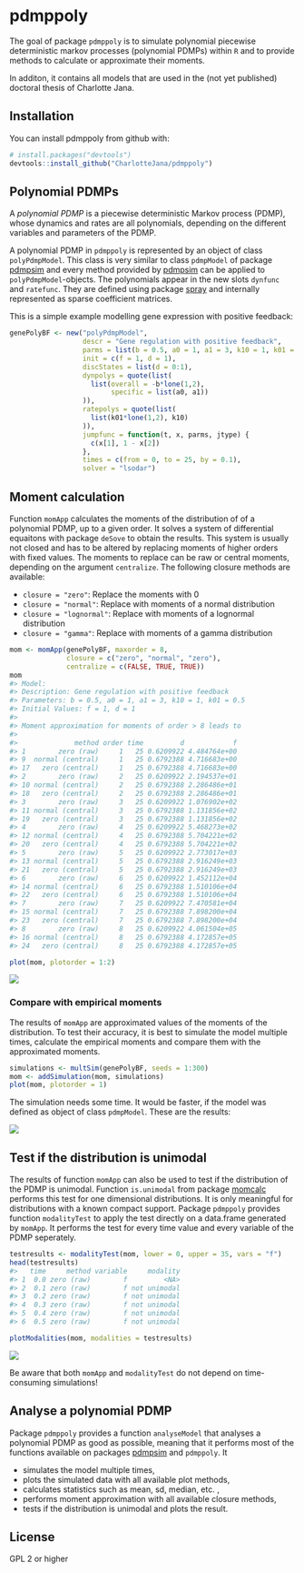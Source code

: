 
<!-- README.md is generated from README.Rmd. Please edit that file -->
pdmppoly
========

The goal of package `pdmppoly` is to simulate polynomial piecewise deterministic markov processes (polynomial PDMPs) within `R` and to provide methods to calculate or approximate their moments.

In additon, it contains all models that are used in the (not yet published) doctoral thesis of Charlotte Jana.

Installation
------------

You can install pdmppoly from github with:

``` r
# install.packages("devtools")
devtools::install_github("CharlotteJana/pdmppoly")
```

Polynomial PDMPs
----------------

A *polynomial PDMP* is a piecewise deterministic Markov process (PDMP), whose dynamics and rates are all polynomials, depending on the different variables and parameters of the PDMP.

A polynomial PDMP in `pdmppoly` is represented by an object of class `polyPdmpModel`. This class is very similar to class `pdmpModel` of package [pdmpsim](https://github.com/CharlotteJana/pdmpsim) and every method provided by [pdmpsim](https://github.com/CharlotteJana/pdmpsim) can be applied to `polyPdmpModel`-objects. The polynomials appear in the new slots `dynfunc` and `ratefunc`. They are defined using package [spray](https://github.com/RobinHankin/spray.git) and internally represented as sparse coefficient matrices.

This is a simple example modelling gene expression with positive feedback:

``` r
genePolyBF <- new("polyPdmpModel",
                  descr = "Gene regulation with positive feedback",
                  parms = list(b = 0.5, a0 = 1, a1 = 3, k10 = 1, k01 = 0.5), 
                  init = c(f = 1, d = 1), 
                  discStates = list(d = 0:1),
                  dynpolys = quote(list(
                    list(overall = -b*lone(1,2),
                         specific = list(a0, a1))
                  )),
                  ratepolys = quote(list(  
                    list(k01*lone(1,2), k10)
                  )),
                  jumpfunc = function(t, x, parms, jtype) {
                    c(x[1], 1 - x[2])
                  }, 
                  times = c(from = 0, to = 25, by = 0.1), 
                  solver = "lsodar")
```

Moment calculation
------------------

Function `momApp` calculates the moments of the distribution of of a polynomial PDMP, up to a given order. It solves a system of differential equaitons with package `deSove` to obtain the results. This system is usually not closed and has to be altered by replacing moments of higher orders with fixed values. The moments to replace can be raw or central moments, depending on the argument `centralize`. The following closure methods are available:

-   `closure = "zero"`: Replace the moments with 0
-   `closure = "normal"`: Replace with moments of a normal distribution
-   `closure = "lognormal"`: Replace with moments of a lognormal distribution
-   `closure = "gamma"`: Replace with moments of a gamma distribution

``` r
mom <- momApp(genePolyBF, maxorder = 8,
              closure = c("zero", "normal", "zero"), 
              centralize = c(FALSE, TRUE, TRUE))
mom
#> Model: 
#> Description: Gene regulation with positive feedback
#> Parameters: b = 0.5, a0 = 1, a1 = 3, k10 = 1, k01 = 0.5
#> Initial Values: f = 1, d = 1
#> 
#> Moment approximation for moments of order > 8 leads to 
#> 
#>              method order time         d            f
#> 1        zero (raw)     1   25 0.6209922 4.484764e+00
#> 9  normal (central)     1   25 0.6792388 4.716683e+00
#> 17   zero (central)     1   25 0.6792388 4.716683e+00
#> 2        zero (raw)     2   25 0.6209922 2.194537e+01
#> 10 normal (central)     2   25 0.6792388 2.286486e+01
#> 18   zero (central)     2   25 0.6792388 2.286486e+01
#> 3        zero (raw)     3   25 0.6209922 1.076902e+02
#> 11 normal (central)     3   25 0.6792388 1.131856e+02
#> 19   zero (central)     3   25 0.6792388 1.131856e+02
#> 4        zero (raw)     4   25 0.6209922 5.468273e+02
#> 12 normal (central)     4   25 0.6792388 5.704221e+02
#> 20   zero (central)     4   25 0.6792388 5.704221e+02
#> 5        zero (raw)     5   25 0.6209922 2.773017e+03
#> 13 normal (central)     5   25 0.6792388 2.916249e+03
#> 21   zero (central)     5   25 0.6792388 2.916249e+03
#> 6        zero (raw)     6   25 0.6209922 1.452112e+04
#> 14 normal (central)     6   25 0.6792388 1.510106e+04
#> 22   zero (central)     6   25 0.6792388 1.510106e+04
#> 7        zero (raw)     7   25 0.6209922 7.470581e+04
#> 15 normal (central)     7   25 0.6792388 7.898200e+04
#> 23   zero (central)     7   25 0.6792388 7.898200e+04
#> 8        zero (raw)     8   25 0.6209922 4.061504e+05
#> 16 normal (central)     8   25 0.6792388 4.172857e+05
#> 24   zero (central)     8   25 0.6792388 4.172857e+05
```

``` r
plot(mom, plotorder = 1:2)
```

![](man/figures/README-unnamed-chunk-5-1.png)

### Compare with empirical moments

The results of `momApp` are approximated values of the moments of the distribution. To test their accuracy, it is best to simulate the model multiple times, calculate the empirical moments and compare them with the approximated moments.

``` r
simulations <- multSim(genePolyBF, seeds = 1:300)
mom <- addSimulation(mom, simulations)
plot(mom, plotorder = 1)
```

The simulation needs some time. It would be faster, if the model was defined as object of class `pdmpModel`.
These are the results:

![](https://raw.githubusercontent.com/CharlotteJana/pdmppoly/master/man/figures/compareMoments.png)

Test if the distribution is unimodal
------------------------------------

The results of function `momApp` can also be used to test if the distribution of the PDMP is unimodal. Function `is.unimodal` from package [momcalc](https://github.com/CharlotteJana/momcalc) performs this test for one dimensional distributions. It is only meaningful for distributions with a known compact support. Package `pdmppoly` provides function `modalityTest` to apply the test directly on a data.frame generated by `momApp`. It performs the test for every time value and every variable of the PDMP seperately.

``` r
testresults <- modalityTest(mom, lower = 0, upper = 35, vars = "f")
head(testresults)
#>   time     method variable     modality
#> 1  0.0 zero (raw)        f         <NA>
#> 2  0.1 zero (raw)        f not unimodal
#> 3  0.2 zero (raw)        f not unimodal
#> 4  0.3 zero (raw)        f not unimodal
#> 5  0.4 zero (raw)        f not unimodal
#> 6  0.5 zero (raw)        f not unimodal
```

``` r
plotModalities(mom, modalities = testresults)
```

![](man/figures/README-unnamed-chunk-8-1.png)

Be aware that both `momApp` and `modalityTest` do not depend on time-consuming simulations!

Analyse a polynomial PDMP
-------------------------

Package `pdmppoly` provides a function `analyseModel` that analyses a polynomial PDMP as good as possible, meaning that it performs most of the functions available on packages [pdmpsim](https://github.com/CharlotteJana/pdmpsim) and `pdmppoly`. It

-   simulates the model multiple times,
-   plots the simulated data with all available plot methods,
-   calculates statistics such as mean, sd, median, etc. ,
-   performs moment approximation with all available closure methods,
-   tests if the distribution is unimodal and plots the result.

License
-------

GPL 2 or higher
